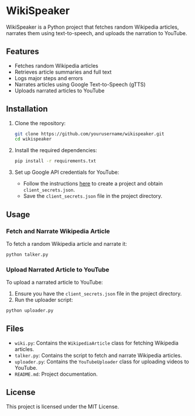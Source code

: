 # WikiSpeaker

WikiSpeaker is a Python project that fetches random Wikipedia articles, narrates them using text-to-speech, and uploads the narration to YouTube.

## Features

- Fetches random Wikipedia articles
- Retrieves article summaries and full text
- Logs major steps and errors
- Narrates articles using Google Text-to-Speech (gTTS)
- Uploads narrated articles to YouTube

## Installation

1. Clone the repository:
    ```sh
    git clone https://github.com/yourusername/wikispeaker.git
    cd wikispeaker
    ```

2. Install the required dependencies:
    ```sh
    pip install -r requirements.txt
    ```

3. Set up Google API credentials for YouTube:
    - Follow the instructions [here](https://developers.google.com/youtube/v3/quickstart/python) to create a project and obtain `client_secrets.json`.
    - Save the `client_secrets.json` file in the project directory.

## Usage

### Fetch and Narrate Wikipedia Article

To fetch a random Wikipedia article and narrate it:

```sh
python talker.py
```

### Upload Narrated Article to YouTube

To upload a narrated article to YouTube:

1. Ensure you have the `client_secrets.json` file in the project directory.
2. Run the uploader script:

```sh
python uploader.py
```

## Files

- `wiki.py`: Contains the `WikipediaArticle` class for fetching Wikipedia articles.
- `talker.py`: Contains the script to fetch and narrate Wikipedia articles.
- `uploader.py`: Contains the `YouTubeUploader` class for uploading videos to YouTube.
- `README.md`: Project documentation.

## License

This project is licensed under the MIT License.
